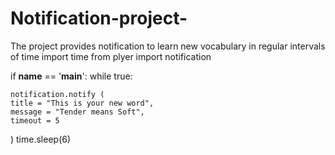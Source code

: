 # Notification-project-
The project provides notification to learn new vocabulary in regular intervals of time
import time
from plyer import notification


if __name__ == '__main__':
  while true:

    notification.notify (
    title = "This is your new word",
    message = "Tender means Soft",
    timeout = 5
)
time.sleep(6)
